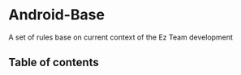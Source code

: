 # Android-Base
A set of rules base on current context of the Ez Team development

## Table of contents
